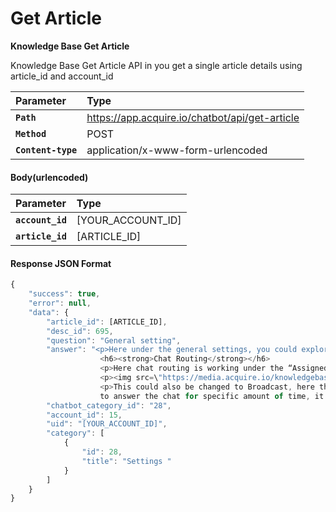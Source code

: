 # Get Article

**Knowledge Base Get Article**

Knowledge Base Get Article API in you get a single article details using article\_id and account\_id

| Parameter | Type |
| :--- | :--- |
| **`Path`** | https://app.acquire.io/chatbot/api/get-article |
| **`Method`** | POST |
| **`Content-type`** | application/x-www-form-urlencoded |

####  **Body\(urlencoded\)**

| Parameter | Type |
| :--- | :--- |
| **`account_id`** |  \[YOUR\_ACCOUNT\_ID\] |
| **`article_id`** |  \[ARTICLE\_ID\] |

####  **Response JSON Format**

```javascript
{
    "success": true,
    "error": null,
    "data": {
        "article_id": [ARTICLE_ID],
        "desc_id": 695,
        "question": "General setting",
        "answer": "<p>Here under the general settings, you could explore your way with how chat widget behaves :</p>
					<h6><strong>Chat Routing</strong></h6>
					<p>Here chat routing is working under the “Assigned” mode, so it will assign the incoming chat to the specific agent automatically.</p>
					<p><img src=\"https://media.acquire.io/knowledgebase/kb-img-15247182689431.png\" class=\"fr-fic fr-dii\"></p>
					<p>This could also be changed to Broadcast, here the chat will be broadcasted to number of agents fixed and if no one is able 
					to answer the chat for specific amount of time, it will be broadcasted to next slot of available agents.</p>",
        "chatbot_category_id": "28",
        "account_id": 15,
        "uid": "[YOUR_ACCOUNT_ID]",
        "category": [
            {
                "id": 28,
                "title": "Settings "
            }
        ]
    }
}

```



